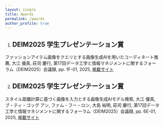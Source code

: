 ```yaml
---
layout: single
title: Awards
permalink: /awards
author_profile: true
---
```


1. ## DEIM2025 学生プレゼンテーション賞
ファッションアイテム画像をクエリとする画像生成AIを用いたコーディネート推薦, 大江 優真, 莊司 慶行, 第17回データ工学と情報マネジメントに関するフォーラム（DEIM2025）会議録, pp. 1F-01, 2025, [掲載サイト](https://pub.confit.atlas.jp/ja/event/deim2025/content/awards)

2. ## DEIM2025 学生プレゼンテーション賞
スタイル距離計算に基づく画像を入力とする画像生成AIモデル検索, 大江 優真, ブ・ティ・ゴッグ アン, ファム・フー・ロン, 大島 裕明, 莊司 慶行, 第17回データ工学と情報マネジメントに関するフォーラム（DEIM2025）会議録, pp. 6E-01, 2025, [掲載サイト](https://pub.confit.atlas.jp/ja/event/deim2025/content/awards)